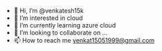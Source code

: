- 👋 Hi, I’m @venkatesh15k
- 👀 I’m interested in cloud
- 🌱 I’m currently learning azure cloud
- 💞️ I’m looking to collaborate on ...
- 📫 How to reach me venkat15051999@gmail.com

<!---
venkatesh15k/venkatesh15k is a ✨ special ✨ repository because its `README.md` (this file) appears on your GitHub profile.
You can click the Preview link to take a look at your changes.
--->
